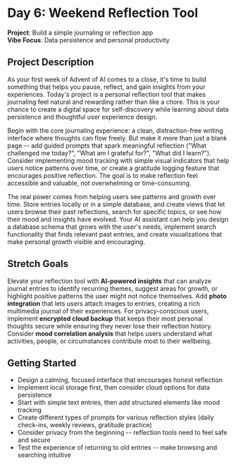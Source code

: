 # Day 6: Weekend Reflection Tool

**Project**: Build a simple journaling or reflection app  
**Vibe Focus**: Data persistence and personal productivity

## Project Description

As your first week of Advent of AI comes to a close, it's time to build something that helps you pause, reflect, and gain insights from your experiences. Today's project is a personal reflection tool that makes journaling feel natural and rewarding rather than like a chore. This is your chance to create a digital space for self-discovery while learning about data persistence and thoughtful user experience design.

Begin with the core journaling experience: a clean, distraction-free writing interface where thoughts can flow freely. But make it more than just a blank page -- add guided prompts that spark meaningful reflection ("What challenged me today?", "What am I grateful for?", "What did I learn?"). Consider implementing mood tracking with simple visual indicators that help users notice patterns over time, or create a gratitude logging feature that encourages positive reflection. The goal is to make reflection feel accessible and valuable, not overwhelming or time-consuming.

The real power comes from helping users see patterns and growth over time. Store entries locally or in a simple database, and create views that let users browse their past reflections, search for specific topics, or see how their mood and insights have evolved. Your AI assistant can help you design a database schema that grows with the user's needs, implement search functionality that finds relevant past entries, and create visualizations that make personal growth visible and encouraging.

## Stretch Goals

Elevate your reflection tool with **AI-powered insights** that can analyze journal entries to identify recurring themes, suggest areas for growth, or highlight positive patterns the user might not notice themselves. Add **photo integration** that lets users attach images to entries, creating a rich multimedia journal of their experiences. For privacy-conscious users, implement **encrypted cloud backup** that keeps their most personal thoughts secure while ensuring they never lose their reflection history. Consider **mood correlation analysis** that helps users understand what activities, people, or circumstances contribute most to their wellbeing.

## Getting Started

- Design a calming, focused interface that encourages honest reflection
- Implement local storage first, then consider cloud options for data persistence
- Start with simple text entries, then add structured elements like mood tracking
- Create different types of prompts for various reflection styles (daily check-ins, weekly reviews, gratitude practice)
- Consider privacy from the beginning -- reflection tools need to feel safe and secure
- Test the experience of returning to old entries -- make browsing and searching intuitive
